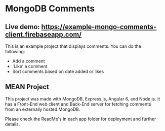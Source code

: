 # MongoDB Comments

## Live demo: https://example-mongo-comments-client.firebaseapp.com/

This is an example project that displays comments. You can do the following:

- Add a comment
- 'Like' a comment
- Sort comments based on date added or likes

## MEAN Project

This project was made with MongoDB, Express.js, Angular 6, and Node.js. It has a Front-End web client and Back-End server for fetching comments from an externally hosted MongoDB.

Please check the ReadMe's in each app folder for deployment and further details.